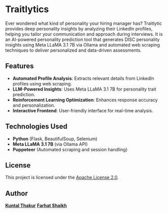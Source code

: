 # Traitlytics

Ever wondered what kind of personality your hiring manager has? Traitlytic provides deep personality insights by analyzing their LinkedIn profiles, helping you tailor your communication and approach during interviews. It is an AI-powered personality prediction tool that generates DISC personality insights using Meta LLaMA 3.1 7B via Ollama and automated web scraping techniques to deliver personalized and data-driven assessments.

## Features
- **Automated Profile Analysis**: Extracts relevant details from LinkedIn profiles using web scraping.
- **LLM-Powered Insights**: Uses Meta LLaMA 3.1 7B for personality trait prediction.
- **Reinforcement Learning Optimization**: Enhances response accuracy and personalization.
- **Interactive Frontend**: User-friendly interface for real-time analysis.



## Technologies Used
- **Python** (Flask, BeautifulSoup, Selenium)
- **Meta LLaMA 3.1 7B** (via Ollama API)
- **Puppeteer** (Automated scraping and session handling)



## License
This project is licensed under the [Apache License 2.0](LICENSE).

## Author
[**Kuntal Thakur**](https://github.com/Kuntalthakur01)
[**Farhat Shaikh**](https://github.com/Faruu18)



